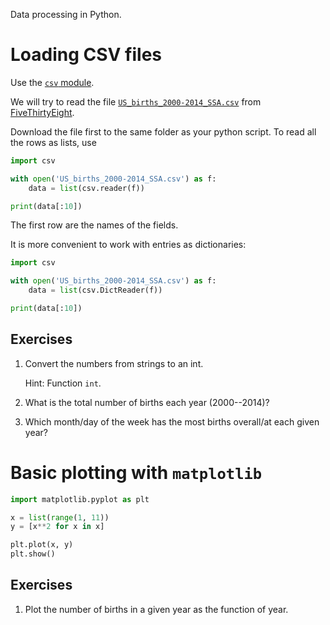 
Data processing in Python.

# Loading CSV files

Use the [`csv` module](https://docs.python.org/3/library/csv.html).

We will try to read the file
[`US_births_2000-2014_SSA.csv`](https://raw.githubusercontent.com/fivethirtyeight/data/master/births/US_births_2000-2014_SSA.csv)
from [FiveThirtyEight](https://data.fivethirtyeight.com/).

Download the file first to the same folder as your python script.
To read all the rows as lists, use

```python
import csv

with open('US_births_2000-2014_SSA.csv') as f:
    data = list(csv.reader(f))

print(data[:10])
```

The first row are the names of the fields.

It is more convenient to work with entries as dictionaries:

```python
import csv

with open('US_births_2000-2014_SSA.csv') as f:
    data = list(csv.DictReader(f))

print(data[:10])
```

## Exercises

1. Convert the numbers from strings to an int.

    Hint: Function `int`.

2. What is the total number of births each year (2000--2014)?

3. Which month/day of the week has the most births overall/at each given
   year?

# Basic plotting with `matplotlib`

```python
import matplotlib.pyplot as plt

x = list(range(1, 11))
y = [x**2 for x in x]

plt.plot(x, y)
plt.show()
```

## Exercises

1. Plot the number of births in a given year as the function of year.

